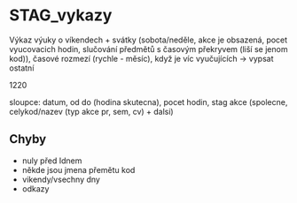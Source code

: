 # STAG_vykazy

Výkaz výuky o víkendech + svátky (sobota/neděle, akce je obsazená, pocet vyucovacich hodin, slučování předmětů s časovým překryvem (liší se jenom kod)), časové rozmezí (rychle - měsíc), když je víc vyučujících -> vypsat ostatní

1220

sloupce: datum, od do (hodina skutecna), pocet hodin, stag akce (spolecne, celykod/nazev (typ akce pr, sem, cv) + dalsi)

## Chyby

* nuly před Idnem
* někde jsou jmena přemětu kod
* vikendy/vsechny dny
* odkazy
